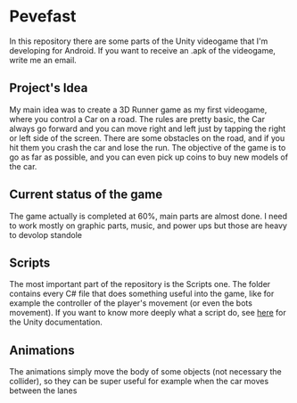 # Pevefast
In this repository there are some parts of the Unity videogame that I'm developing for Android.
If you want to receive an .apk of the videogame, write me an email.

## Project's Idea
My main idea was to create a 3D Runner game as my first videogame, where you control a Car on a road.
The rules are pretty basic, the Car always go forward and you can move right and left just by tapping the right or left side of the screen. There are some obstacles on the road, and if you hit them you crash the car and lose the run. The objective of the game is to go as far as possible, and you can even pick up coins to buy new models of the car.

## Current status of the game
The game actually is completed at 60%, main parts are almost done. I need to work mostly on graphic parts, music, and power ups but those are heavy to devolop standole

## Scripts
The most important part of the repository is the Scripts one. The folder contains every C# file that does something useful into the game, like for example the controller of the player's movement (or even the bots movement).
If you want to know more deeply what a script do, see [here](https://docs.unity3d.com/Manual/ScriptingSection.html) for the Unity documentation.

## Animations
The animations simply move the body of some objects (not necessary the collider), so they can be super useful for example when the car moves between the lanes

